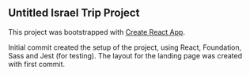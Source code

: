 ## Untitled Israel Trip Project

This project was bootstrapped with [Create React App](https://github.com/facebook/create-react-app).

Initial commit created the setup of the project, using React, Foundation, Sass and Jest (for testing).  The layout for the landing page was created with first commit.
